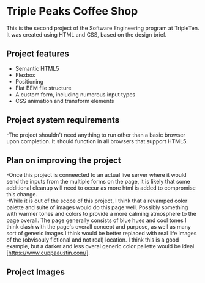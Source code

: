 # Triple Peaks Coffee Shop

This is the second project of the Software Engineering program at TripleTen. It was created using HTML and CSS, based on the design brief.

## Project features

- Semantic HTML5
- Flexbox
- Positioning
- Flat BEM file structure
- A custom form, including numerous input types
- CSS animation and transform elements

## Project system requirements

-The project shouldn't need anything to run other than a basic browser upon completion. It should function in all browsers that support HTML5.

## Plan on improving the project

-Once this project is conneected to an actual live server where it would send the inputs from the multiple forms on the page, it is likely that some additional cleanup will need to occur as more html is added to compromise this change.  
-While it is out of the scope of this project, I think that a revamped color palette and suite of images would do this page well. Possibly something with warmer tones and colors to provide a more calming atmosphere to the page overall. The page generally consists of blue hues and cool tones I think clash with the page's overall concept and purpose, as well as many sort of generic images I think would be better replaced with real life images of the (obvisouly fictional and not real) location. I think this is a good example, but a darker and less overal generic color pallette would be ideal [https://www.cuppaaustin.com/].

## Project Images
